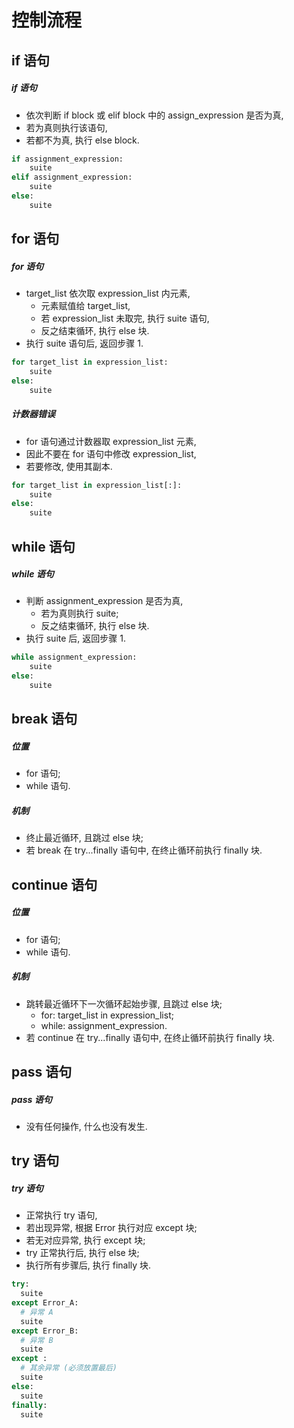 # 控制流程

## if 语句

##### if 语句

- 依次判断 if block 或 elif block 中的 assign_expression 是否为真,
- 若为真则执行该语句,
- 若都不为真, 执行 else block.

```python
if assignment_expression:
    suite
elif assignment_expression:
    suite
else:
    suite
```

## for 语句

##### for 语句

- target_list 依次取 expression_list 内元素,
  - 元素赋值给 target_list,
  - 若 expression_list 未取完, 执行 suite 语句,
  - 反之结束循环, 执行 else 块.
- 执行 suite 语句后, 返回步骤 1.

```python
for target_list in expression_list:
    suite
else:
    suite
```

##### 计数器错误

- for 语句通过计数器取 expression_list 元素,
- 因此不要在 for 语句中修改 expression_list,
- 若要修改, 使用其副本.

```python
for target_list in expression_list[:]:
    suite
else:
    suite
```

## while 语句

##### while 语句

- 判断 assignment_expression 是否为真,
  - 若为真则执行 suite;
  - 反之结束循环, 执行 else 块.
- 执行 suite 后, 返回步骤 1.

```python
while assignment_expression:
    suite
else:
    suite
```

## break 语句

##### 位置

- for 语句;
- while 语句.

##### 机制

- 终止最近循环, 且跳过 else 块;
- 若 break 在 try...finally 语句中, 在终止循环前执行 finally 块.

## continue 语句

##### 位置

- for 语句;
- while 语句.

##### 机制

- 跳转最近循环下一次循环起始步骤, 且跳过 else 块;
  - for: target_list in expression_list;
  - while: assignment_expression.
- 若 continue 在 try...finally 语句中, 在终止循环前执行 finally 块.

## pass 语句

##### pass 语句

- 没有任何操作, 什么也没有发生.

## try 语句

##### try 语句

- 正常执行 try 语句,
- 若出现异常, 根据 Error 执行对应 except 块;
- 若无对应异常, 执行 except 块;
- try 正常执行后, 执行 else 块;
- 执行所有步骤后, 执行 finally 块.

```python
try:
  suite
except Error_A:
  # 异常 A
  suite
except Error_B:
  # 异常 B
  suite
except :
  # 其余异常 (必须放置最后)
  suite
else:
  suite
finally:
  suite
```
